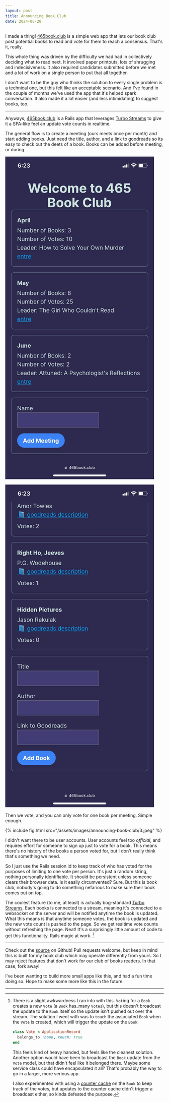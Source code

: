 ```yaml
---
layout: post
title: Announcing Book.Club
date: 2024-06-20
---
```

I made a thing! [465book.club][book_club] is a simple web app that lets our
book club post potential books to read and vote for them to reach a consensus.
That's it, really.

This whole thing was driven by the difficulty we had had in collectively
deciding what to read next. It involved paper printouts, lots of shrugging and
indecisiveness. It also required candidates submitted before we met and a lot of
work on a single person to put that all together.

I don't want to be the guy who thinks the solution to every single problem is a
technical one, but this felt like an acceptable scenario. And I've found in the
couple of months we've used the app that it's helped spark conversation. It also
made it a lot easier (and less intimidating) to suggest books, too.

---

Anyways, [465book.club][book_club] is a Rails app that leverages [Turbo
Streams][turbo_streams] to give it a SPA-like feel an update vote counts in
realtime.

The general flow is to create a meeting (ours meets once per month) and start
adding books. Just need the title, author, and a link to goodreads so its easy
to check out the deets of a book. Books can be added before meeting, or during.

<div class="inline-img-container">
  <img
    src="/assets/images/announcing-book-club/1.jpeg"
    alt="The Meeting Index Page. More of an admin page, really."
    class="inline-img"
  />

  <img
    src="/assets/images/announcing-book-club/2.jpeg"
    alt="Meeting Show Page, with turbo frame to submit books."
    class="inline-img"
  />
</div>

Then we vote, and you can only vote for one book per meeting. Simple enough.

{% include fig.html src="/assets/images/announcing-book-club/3.jpeg" %}

I didn't want there to be user accounts. User accounts feel too *official*, and
requires effort for someone to sign up just to vote for a book. This means
there's no history of the books a person voted for, but I don't really think
that's something we need. 

So I just use the Rails session id to keep track of
who has voted for the purposes of limiting to one vote per person. It's just a
random string, nothing personally identifiable. It should be persistent unless
someone clears their browser data. Is it easily circumvented? Sure. But this is
book club, nobody's going to do something nefarious to make sure their book
comes out on top.


The coolest feature (to me, at least) is actually bog-standard [Turbo
Streams][turbo_streams]. Each books is connected to a stream, meaning it's
connected to a websocket on the server and will be notified anytime the book is
updated. What this means is that anytime someone votes, the book is updated and
the new vote count is pushed to the page. So we get realtime vote counts
without refreshing the page. Neat! It's a surprisingly little amount of code to
get this functionality. Rails magic at work. [^technical_aside]

---

Check out the [source][source] on Github! Pull requests welcome, but keep in
mind this is built for my book club which may operate differently from yours.
So I may reject features that don't work for our club of books readers. In that
case, fork away!

I've been wanting to build more small apps like this, and had a fun time doing
so. Hope to make some more like this in the future.

---

[^technical_aside]: There is a slight awkwardness I ran into with this. `Vot`ing
    for a `Book` creates a new `Vote` (a `Book` has_many `Votes`), but this
    doesn't broadcast the update to the `Book` itself so the update isn't pushed
    out over the stream. The solution I went with was to `touch` the associated
    `Book` when the `Vote` is created, which will trigger the update on the
    `Book`:

    ``` ruby
    class Vote < ApplicationRecord
      belongs_to :book, touch: true
    end
    ```

    This feels kind of heavy handed, but feels like the cleanest solution.
    Another option would have been to broadcast the `Book` update from the
    `Vote` model, but that didn't feel like it belonged there. Maybe some
    service class could have encapsulated it all? That's probably the way to go
    in a larger, more serious app. 

    I also experimented with using a [counter cache][counter_cache] on the 
    `Book` to keep track of the votes, but updates to the counter cache didn't 
    trigger a broadcast either, so kinda defeated the purpose. 

[book_club]: https://465book.club
[turbo_streams]: https://turbo.hotwired.dev/handbook/streams
[source]: https://github.com/ayunker/book_club
[counter_cache]: https://guides.rubyonrails.org/association_basics.html#counter-cache
